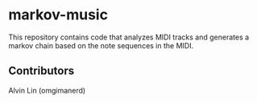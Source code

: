# markov-music

This repository contains code that analyzes MIDI tracks and generates a markov
chain based on the note sequences in the MIDI.


## Contributors

Alvin Lin (omgimanerd)
